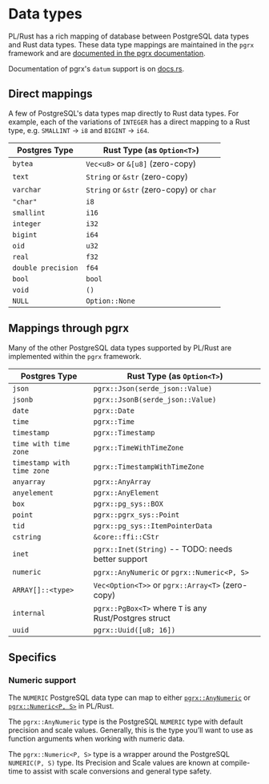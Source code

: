 # Data types

PL/Rust has a rich mapping of database between PostgreSQL data types and
Rust data types. These data type mappings are maintained in the `pgrx` framework
and are [documented in the pgrx documentation](https://github.com/tcdi/pgrx#mapping-of-postgres-types-to-rust).



Documentation of pgrx's `datum` support is on
[docs.rs](https://docs.rs/pgrx/latest/pgrx/datum/index.html).


## Direct mappings

A few of PostgreSQL's data types map directly to Rust data types. For example,
each of the variations of `INTEGER` has a direct mapping to a Rust type,
e.g. `SMALLINT` -> `i8` and `BIGINT` -> `i64`.

Postgres Type | Rust Type (as `Option<T>`)
--------------|-----------
`bytea` | `Vec<u8>` or `&[u8]` (zero-copy)
`text` | `String` or `&str` (zero-copy)
`varchar` | `String` or `&str` (zero-copy) or `char`
`"char"` | `i8`
`smallint` | `i16`
`integer` | `i32`
`bigint` | `i64`
`oid` | `u32`
`real` | `f32`
`double precision` | `f64`
`bool` | `bool`
`void`  | `()`
`NULL` | `Option::None`


## Mappings through pgrx

Many of the other PostgreSQL data types supported by PL/Rust are implemented
within the `pgrx` framework.


Postgres Type | Rust Type (as `Option<T>`)
--------------|-----------
`json` | `pgrx::Json(serde_json::Value)`
`jsonb` | `pgrx::JsonB(serde_json::Value)`
`date` | `pgrx::Date`
`time` | `pgrx::Time`
`timestamp` | `pgrx::Timestamp`
`time with time zone` | `pgrx::TimeWithTimeZone`
`timestamp with time zone` | `pgrx::TimestampWithTimeZone`
`anyarray` | `pgrx::AnyArray`
`anyelement` | `pgrx::AnyElement`
`box` | `pgrx::pg_sys::BOX`
`point` | `pgrx::pgrx_sys::Point`
`tid` | `pgrx::pg_sys::ItemPointerData`
`cstring` | `&core::ffi::CStr`
`inet` | `pgrx::Inet(String)` -- TODO: needs better support
`numeric` | `pgrx::AnyNumeric` or `pgrx::Numeric<P, S>`
`ARRAY[]::<type>` | `Vec<Option<T>>` or `pgrx::Array<T>` (zero-copy)
`internal` | `pgrx::PgBox<T>` where `T` is any Rust/Postgres struct
`uuid` | `pgrx::Uuid([u8; 16])`


## Specifics


### Numeric support

The `NUMERIC` PostgreSQL data type can map to either
[`pgrx::AnyNumeric`](https://docs.rs/pgrx/latest/pgrx/datum/numeric/struct.AnyNumeric.html)
or
[`pgrx::Numeric<P, S>`](https://docs.rs/pgrx/latest/pgrx/datum/numeric/struct.Numeric.html)
in PL/Rust.

The `pgrx::AnyNumeric` type is the PostgreSQL `NUMERIC` type with default
precision and scale values.  Generally, this is the type you’ll want to use as function arguments when working with numeric data.

The `pgrx::Numeric<P, S>` type is a wrapper around the PostgreSQL
`NUMERIC(P, S)` type. Its Precision and Scale values are known at compile-time to assist with scale conversions and general type safety.

